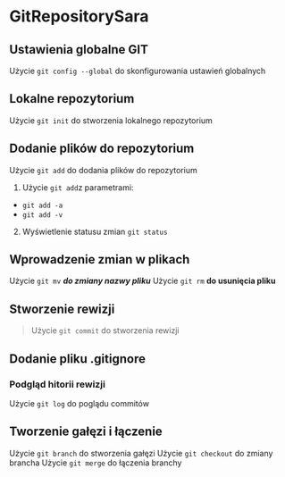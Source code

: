 # GitRepositorySara

## Ustawienia globalne GIT
Użycie `git config --global` do skonfigurowania ustawień globalnych
<!-- Uczelniany adres e-mail -->

## Lokalne repozytorium
Użycie `git init` do stworzenia lokalnego repozytorium

## Dodanie plików do repozytorium
Użycie `git add` do dodania plików do repozytorium

1. Użycie `git add`z parametrami:
  -  `git add -a`
  -  `git add -v`
2. Wyświetlenie statusu zmian `git status`


## Wprowadzenie zmian w plikach
Użycie `git mv` ***do zmiany nazwy pliku***
Użycie `git rm` **do usunięcia pliku**

## Stworzenie rewizji
> Użycie `git commit` do stworzenia rewizji

## Dodanie pliku .gitignore

### Podgląd hitorii rewizji
Użycie  `git log` do poglądu commitów

## Tworzenie gałęzi i łączenie

Użycie `git branch` do stworzenia gałęzi
Użycie `git checkout` do zmiany brancha
Użycie `git merge` do łączenia branchy

